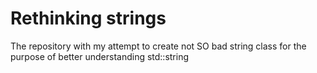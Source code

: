 # Rethinking strings
The repository with my attempt to create not SO bad string class for the purpose of better understanding std::string